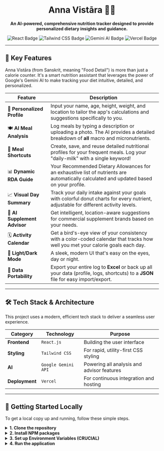 <div align="center">

# Anna Vistāra 🥗✨

**An AI-powered, comprehensive nutrition tracker designed to provide personalized dietary insights and guidance.**

<p>
  <img src="https://img.shields.io/badge/React-20232A?style=for-the-badge&logo=react&logoColor=61DAFB" alt="React Badge">
  <img src="https://img.shields.io/badge/Tailwind_CSS-38B2AC?style=for-the-badge&logo=tailwind-css&logoColor=white" alt="Tailwind CSS Badge">
  <img src="https://img.shields.io/badge/Google_Gemini-4285F4?style=for-the-badge&logo=google&logoColor=white" alt="Gemini AI Badge">
  <img src="https://img.shields.io/badge/Vercel-000000?style=for-the-badge&logo=vercel&logoColor=white" alt="Vercel Badge">
</p>
</div>

---

## 🌟 Key Features

Anna Vistāra (from Sanskrit, meaning "Food Detail") is more than just a calorie counter. It's a smart nutrition assistant that leverages the power of Google's Gemini AI to make tracking your diet intuitive, detailed, and personalized.

| Feature                  | Description                                                                                                                              |
| ------------------------ | ---------------------------------------------------------------------------------------------------------------------------------------- |
| 👤 **Personalized Profile** | Input your name, age, height, weight, and location to tailor the app's calculations and suggestions specifically to you.               |
| 🍽️ **AI Meal Analysis** | Log meals by typing a description or uploading a photo. The AI provides a detailed breakdown of **all** macro and micronutrients.      |
| 🚀 **Meal Shortcuts** | Create, save, and reuse detailed nutritional profiles for your frequent meals. Log your "daily-milk" with a single keyword!              |
| 📊 **Dynamic RDA Guide** | Your Recommended Dietary Allowances for an exhaustive list of nutrients are automatically calculated and updated based on your profile.  |
| 📈 **Visual Day Summary** | Track your daily intake against your goals with colorful donut charts for every nutrient, adjustable for different activity levels.    |
| 💊 **AI Supplement Advisor** | Get intelligent, location-aware suggestions for commercial supplement brands based on your needs.                                    |
| 🗓️ **Activity Calendar** | Get a bird's-eye view of your consistency with a color-coded calendar that tracks how well you met your calorie goals each day.        |
| 🌙 **Light/Dark Mode** | A sleek, modern UI that's easy on the eyes, day or night.                                                                                |
| 🔄 **Data Portability** | Export your entire log to **Excel** or back up all your data (profile, logs, shortcuts) to a **JSON** file for easy import/export.   |

---

## 🛠️ Tech Stack & Architecture

This project uses a modern, efficient tech stack to deliver a seamless user experience.

| Category      | Technology                               | Purpose                                     |
| ------------- | ---------------------------------------- | ------------------------------------------- |
| **Frontend** | `React.js`                               | Building the user interface                 |
| **Styling** | `Tailwind CSS`                           | For rapid, utility-first CSS styling        |
| **AI** | `Google Gemini API`                      | Powering all analysis and advisor features  |
| **Deployment**| `Vercel`                                 | For continuous integration and hosting      |

---


## 🚀 Getting Started Locally

To get a local copy up and running, follow these simple steps.

<details>
<summary><strong>1. Clone the repository</strong></summary>

```sh
git clone https://github.com/your-username/annavistara.git
cd annavistara
```

</details>

<details>
<summary><strong>2. Install NPM packages</strong></summary>

```sh
npm install
```

</details>

<details>
<summary><strong>3. Set up Environment Variables (CRUCIAL)</strong></summary>

* Create a file named `.env.local` in the root of your project.
* Get your free API key from [Google AI Studio](https://aistudio.google.com/app/apikey).
* Add your key to the `.env.local` file:

```env
REACT_APP_GEMINI_API_KEY=YOUR_API_KEY_HERE
```

</details>

<details>
<summary><strong>4. Run the application</strong></summary>

```sh
npm start
```

The app will then be available at http://localhost:3000.

</details>
